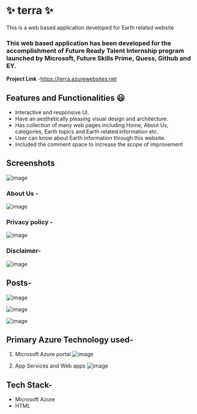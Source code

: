 # ✨ terra ✨

This is a web based application developed for Earth related website

### This web based application has been developed for the accomplishment of Future Ready Talent Internship program launched by Microsoft, Future Skills Prime, Quess, Github and EY.


**Project Link** -https://terra.azurewebsites.net

## Features and Functionalities 😃

- Interactive and responsive UI.
- Have an aesthetically pleasing visual design and architecture.
- Has collection of many web pages including Home, About Us, categories, Earth topics and Earth related information etc.
- User can know about Earth information through this website.
- Included the comment space to increase the scope of improvement 

## Screenshots
![image](https://user-images.githubusercontent.com/118883263/203582721-76ffb4b3-2a4b-40b7-9bd6-2825eaaacf82.png)


### About Us -
![image](https://user-images.githubusercontent.com/118883263/203582836-55294830-9cd8-4559-ae26-5f93f5643e10.png)


### Privacy policy -
![image](https://user-images.githubusercontent.com/118883263/203582984-bdfbe451-231b-4874-997b-a44647c07eee.png)


### Disclaimer-
![image](https://user-images.githubusercontent.com/118883263/203583050-f2df57a4-f811-4e81-873d-5f8290d15811.png)


## Posts-
![image](https://user-images.githubusercontent.com/118883263/203583153-f7f86d1a-da98-49a6-9b88-a1677b562292.png)

![image](https://user-images.githubusercontent.com/118883263/203583275-c8b16f3c-144e-46a4-925e-504d3f11f838.png)

![image](https://user-images.githubusercontent.com/118883263/203583541-8fcd1fc8-e983-4eb6-8b46-63ca40e46657.png)


## Primary Azure Technology used-
1. Microsoft Azure portal
![image](https://user-images.githubusercontent.com/118883263/203583746-22734073-df03-46d5-b1e0-0da6cce0a08c.png)

2. App Services and Web apps
![image](https://user-images.githubusercontent.com/118883263/203583928-47b0fa36-9ee9-4e7d-af8e-f2e4a1a96bdb.png)


## Tech Stack-
- Microsoft Azure
- HTML
